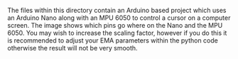 The files within this directory contain an Arduino based project which uses an Arduino Nano along with an MPU 6050 to control a cursor on a computer screen.
The image shows which pins go where on the Nano and the MPU 6050. You may wish to increase the scaling factor, however if you do this it is recommended to adjust
your EMA parameters within the python code otherwise the result will not be very smooth.